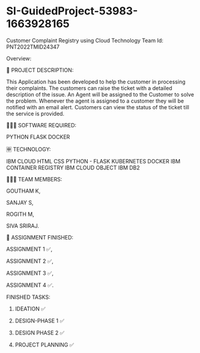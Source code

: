 # SI-GuidedProject-53983-1663928165
Customer Complaint Registry using Cloud Technology
Team Id: PNT2022TMID24347

Overview:

📝 PROJECT DESCRIPTION: 

This Application has been developed to help the customer in processing their complaints. 
The customers can raise the ticket with a detailed description of the issue.
An Agent will be assigned to the Customer to solve the problem.
Whenever the agent is assigned to a customer they will be notified with an email alert. 
Customers can view the status of the ticket till the service is provided.

👨🏻‍💻 SOFTWARE REQUIRED: 

PYTHON
FLASK
DOCKER
 
🈸 TECHNOLOGY: 

IBM CLOUD	HTML	CSS
PYTHON - FLASK	KUBERNETES	DOCKER
IBM CONTAINER REGISTRY	IBM CLOUD OBJECT	IBM DB2

🧑🏻‍🦰 TEAM MEMBERS: 

GOUTHAM K,

SANJAY S,

ROGITH M,

SIVA SRIRAJ.


📒 ASSIGNMENT FINISHED: 

 ASSIGNMENT 1 ✅,
 
 ASSIGNMENT 2 ✅,
 
 ASSIGNMENT 3 ✅,
 
 ASSIGNMENT 4 ✅.
 
 FINISHED TASKS:
 
 1. IDEATION ✅
 
 2. DESIGN-PHASE 1 ✅
 
 3. DESIGN PHASE 2 ✅

 4. PROJECT PLANNING ✅
 
 
